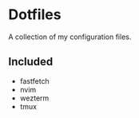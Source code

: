 # Dotfiles

A collection of my configuration files.

## Included

- fastfetch
- nvim
- wezterm
- tmux
